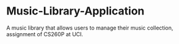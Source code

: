 # Music-Library-Application
A music library that allows users to manage their music collection, assignment of CS260P at UCI.

